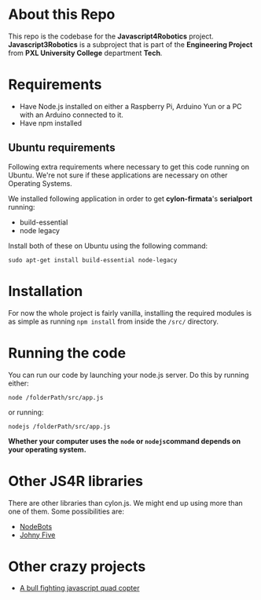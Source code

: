 # About this Repo
This repo is the codebase for the **Javascript4Robotics** project. **Javascript3Robotics** is a subproject that is part of the **Engineering Project** from **PXL University College** department **Tech**.

# Requirements
- Have Node.js installed on either a Raspberry Pi, Arduino Yun or a PC with an Arduino connected to it.
- Have npm installed

## Ubuntu requirements
Following extra requirements where necessary to get this code running on Ubuntu. We're not sure if these applications are necessary on other Operating Systems.

We installed following application in order to get **cylon-firmata**'s **serialport** running:
- build-essential
- node legacy

Install both of these on Ubuntu using the following command:

    sudo apt-get install build-essential node-legacy


# Installation
For now the whole project is fairly vanilla, installing the required modules is as simple as running `npm install` from inside the `/src/` directory.

# Running the code
You can run our code by launching your node.js server. Do this by running either:

    node /folderPath/src/app.js

or running:

    nodejs /folderPath/src/app.js


**Whether your computer uses the `node` or `nodejs`command depends on your operating system.**


# Other JS4R libraries
There are other libraries than cylon.js. We might end up using more than one of them. Some possibilities are:

- [NodeBots](http://nodebots.io/)
- [Johny Five](http://johnny-five.io/)



# Other crazy projects
- [A bull fighting javascript quad copter](https://github.com/substack/matador-copter)